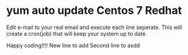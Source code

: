 # yum auto update Centos 7 Redhat

Edit e-mail to your real email and execute each line seperate. This will create a cron(job) that will keep your system up to date.

Happy coding!!!!
New line to add 
Second line to asdd
